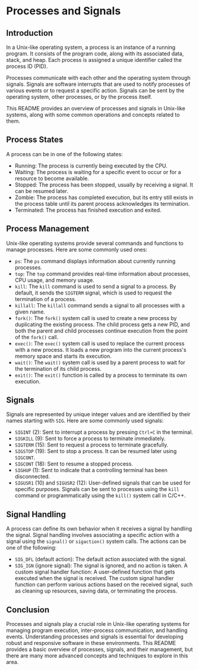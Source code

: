 # Processes and Signals

## Introduction

In a Unix-like operating system, a process is an instance of a running program. It consists of the program code, along with its associated data, stack, and heap. Each process is assigned a unique identifier called the process ID (PID).

Processes communicate with each other and the operating system through signals. Signals are software interrupts that are used to notify processes of various events or to request a specific action. Signals can be sent by the operating system, other processes, or by the process itself.

This README provides an overview of processes and signals in Unix-like systems, along with some common operations and concepts related to them.

## Process States

A process can be in one of the following states:

- Running: The process is currently being executed by the CPU.
- Waiting: The process is waiting for a specific event to occur or for a resource to become available.
- Stopped: The process has been stopped, usually by receiving a signal. It can be resumed later.
- Zombie: The process has completed execution, but its entry still exists in the process table until its parent process acknowledges its termination.
- Terminated: The process has finished execution and exited.

## Process Management

Unix-like operating systems provide several commands and functions to manage processes. Here are some commonly used ones:

- `ps`: The `ps` command displays information about currently running processes.
- `top`: The `top` command provides real-time information about processes, CPU usage, and memory usage.
- `kill`: The `kill` command is used to send a signal to a process. By default, it sends the `SIGTERM` signal, which is used to request the termination of a process.
- `killall`: The `killall` command sends a signal to all processes with a given name.
- `fork()`: The `fork()` system call is used to create a new process by duplicating the existing process. The child process gets a new PID, and both the parent and child processes continue execution from the point of the `fork()` call.
- `exec()`: The `exec()` system call is used to replace the current process with a new process. It loads a new program into the current process's memory space and starts its execution.
- `wait()`: The `wait()` system call is used by a parent process to wait for the termination of its child process.
- `exit()`: The `exit()` function is called by a process to terminate its own execution.

## Signals

Signals are represented by unique integer values and are identified by their names starting with `SIG`. Here are some commonly used signals:

- `SIGINT` (2): Sent to interrupt a process by pressing `Ctrl+C` in the terminal.
- `SIGKILL` (9): Sent to force a process to terminate immediately.
- `SIGTERM` (15): Sent to request a process to terminate gracefully.
- `SIGSTOP` (19): Sent to stop a process. It can be resumed later using `SIGCONT`.
- `SIGCONT` (18): Sent to resume a stopped process.
- `SIGHUP` (1): Sent to indicate that a controlling terminal has been disconnected.
- `SIGUSR1` (10) and `SIGUSR2` (12): User-defined signals that can be used for specific purposes.
Signals can be sent to processes using the `kill` command or programmatically using the `kill()` system call in C/C++.

## Signal Handling

A process can define its own behavior when it receives a signal by handling the signal. Signal handling involves associating a specific action with a signal using the `signal()` or `sigaction()` system calls. The actions can be one of the following:

- `SIG_DFL` (default action): The default action associated with the signal.
- `SIG_IGN` (ignore signal): The signal is ignored, and no action is taken.
A custom signal handler function: A user-defined function that gets executed when the signal is received.
The custom signal handler function can perform various actions based on the received signal, such as cleaning up resources, saving data, or terminating the process.

## Conclusion

Processes and signals play a crucial role in Unix-like operating systems for managing program execution, inter-process communication, and handling events. Understanding processes and signals is essential for developing robust and responsive software in these environments. This README provides a basic overview of processes, signals, and their management, but there are many more advanced concepts and techniques to explore in this area.

